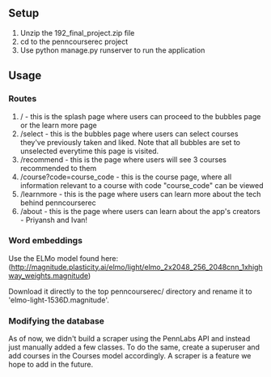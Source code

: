 ## Setup
1. Unzip the 192_final_project.zip file
2. cd to the penncourserec project
3. Use python manage.py runserver to run the application

## Usage
### Routes
1. / - this is the splash page where users can proceed to the
bubbles page or the learn more page
2. /select - this is the bubbles page where users can select
courses they've previously taken and liked. Note that all bubbles
are set to unselected everytime this page is visited.
3. /recommend - this is the page where users will see 3 courses
recommended to them
4. /course?code=course_code - this is the course page, where all
information relevant to a course with code "course_code" can be viewed
5. /learnmore - this is the page where users can learn more
about the tech behind penncourserec
6. /about - this is the page where users can learn about the
app's creators - Priyansh and Ivan!

### Word embeddings
Use the ELMo model found here: (http://magnitude.plasticity.ai/elmo/light/elmo_2x2048_256_2048cnn_1xhighway_weights.magnitude)

Download it directly to the top penncourserec/ directory and rename
it to 'elmo-light-1536D.magnitude'.

### Modifying the database
As of now, we didn't build a scraper using the PennLabs API and instead
just manually added a few classes. To do the same, create a superuser
and add courses in the Courses model accordingly. A scraper is a
feature we hope to add in the future.
